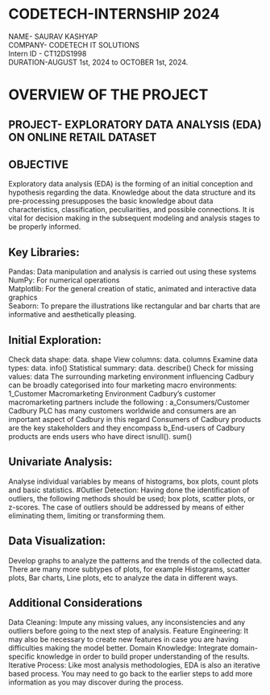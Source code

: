 # CODETECH-INTERNSHIP 2024
NAME- SAURAV KASHYAP  
COMPANY- CODETECH IT SOLUTIONS  
Intern ID - CT12DS1998  
DURATION-AUGUST 1st, 2024 to OCTOBER 1st, 2024.


# OVERVIEW OF THE PROJECT #

## PROJECT- EXPLORATORY DATA ANALYSIS (EDA) ON ONLINE RETAIL DATASET

## OBJECTIVE
Exploratory data analysis (EDA) is the forming of an initial conception and hypothesis regarding the data. Knowledge about the data structure and its pre-processing presupposes the basic knowledge about data characteristics, classification, peculiarities, and possible connections. It is vital for decision making in the subsequent modeling and analysis stages to be properly informed.

## Key Libraries:
 Pandas: Data manipulation and analysis is carried out using these systems  
 NumPy: For numerical operations  
 Matplotlib: For the general creation of static, animated and interactive data graphics  
 Seaborn: To prepare the illustrations like rectangular and bar charts that are informative and aesthetically pleasing.
## Initial Exploration:
Check data shape: data. shape
View columns: data. columns
Examine data types: data. info()
Statistical summary: data. describe()
Check for missing values: data The surrounding marketing environment influencing Cadbury can be broadly categorised into four marketing macro environments: 1_Customer Macromarketing Environment Cadbury’s customer macromarketing partners include the following : a_Consumers/Customer Cadbury PLC has many customers worldwide and consumers are an important aspect of Cadbury in this regard Consumers of Cadbury products are the key stakeholders and they encompass b_End-users of Cadbury products are ends users who have direct isnull(). sum()
## Univariate Analysis:
Analyse individual variables by means of histograms, box plots, count plots and basic statistics.
#Outlier Detection:
Having done the identification of outliers, the following methods should be used; box plots, scatter plots, or z-scores.
The case of outliers should be addressed by means of either eliminating them, limiting or transforming them.
## Data Visualization:
Develop graphs to analyze the patterns and the trends of the collected data.
There are many more subtypes of plots, for example Histograms, scatter plots, Bar charts, Line plots, etc to analyze the data in different ways.


## Additional Considerations
 Data Cleaning: Impute any missing values, any inconsistencies and any outliers before going to the next step of analysis.
 Feature Engineering: It may also be necessary to create new features in case you are having difficulties making the model better.
 Domain Knowledge: Integrate domain-specific knowledge in order to build proper understanding of the results.
 Iterative Process: Like most analysis methodologies, EDA is also an iterative based process. You may need to go back to the earlier steps to add more information as you may 
  discover during the process.

